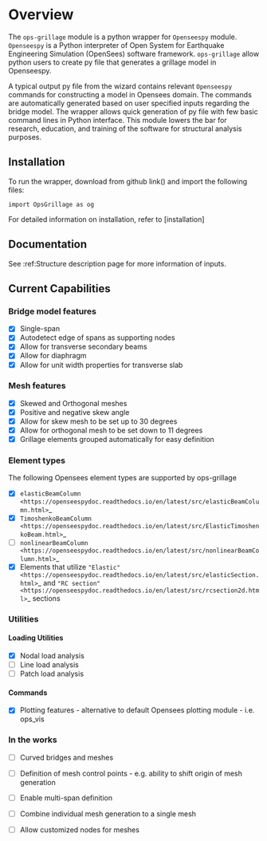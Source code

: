 # Overview

The `ops-grillage` module is a python wrapper for ```Openseespy``` module. ```Openseespy``` 
is a Python interpreter of Open System for Earthquake Engineering Simulation (OpenSees) software framework.
`ops-grillage` allow python users to create py file that generates a grillage model in Openseespy.

A typical output py file from the wizard contains relevant ```Openseespy``` commands for constructing a 
model in Opensees domain. The commands are automatically generated based on user specified inputs 
regarding the bridge model. The wrapper allows quick generation of py file with few basic command lines in Python 
interface. This module lowers the bar for research, education, and training of the software for structural
analysis purposes.

## Installation

To run the wrapper, download from github link() and import the following files:
    
    import OpsGrillage as og
    
For detailed information on installation, refer to [installation]


## Documentation

See :ref:Structure description page for more information of inputs. 

## Current Capabilities

### Bridge model features
- [x] Single-span 
- [x] Autodetect edge of spans as supporting nodes
- [x] Allow for transverse secondary beams 
- [x] Allow for diaphragm
- [x] Allow for unit width properties for transverse slab

### Mesh features
- [x] Skewed and Orthogonal meshes
- [x] Positive and negative skew angle
- [x] Allow for skew mesh to be set up to 30 degrees
- [x] Allow for orthogonal mesh to be set down to 11 degrees
- [x] Grillage elements grouped automatically for easy definition

### Element types
The following Opensees element types are supported by ops-grillage
- [x] `elasticBeamColumn <https://openseespydoc.readthedocs.io/en/latest/src/elasticBeamColumn.html>`_
- [x] `TimoshenkoBeamColumn <https://openseespydoc.readthedocs.io/en/latest/src/ElasticTimoshenkoBeam.html>`_  
- [ ] `nonlinearBeamColumn <https://openseespydoc.readthedocs.io/en/latest/src/nonlinearBeamColumn.html>`_
- [x] Elements that utilize `"Elastic" <https://openseespydoc.readthedocs.io/en/latest/src/elasticSection.html>`_ 
        and `"RC section" <https://openseespydoc.readthedocs.io/en/latest/src/rcsection2d.html>`_ sections

### Utilities
#### Loading Utilities
- [x] Nodal load analysis
- [ ] Line load analysis
- [ ] Patch load analysis
#### Commands 
- [x] Plotting features - alternative to default Opensees plotting module - i.e. ops_vis


### In the works
- [ ] Curved bridges and meshes
- [ ] Definition of mesh control points - e.g. ability to shift origin of mesh generation
- [ ] Enable multi-span definition 
- [ ] Combine individual mesh generation to a single mesh 
- [ ] Allow customized nodes for meshes

